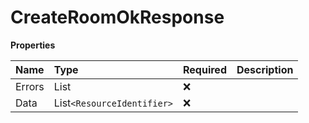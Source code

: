 # CreateRoomOkResponse

**Properties**

| Name   | Type                       | Required | Description |
| :----- | :------------------------- | :------- | :---------- |
| Errors | List<Error>                | ❌       |             |
| Data   | List`<ResourceIdentifier>` | ❌       |             |

<!-- This file was generated by liblab | https://liblab.com/ -->
